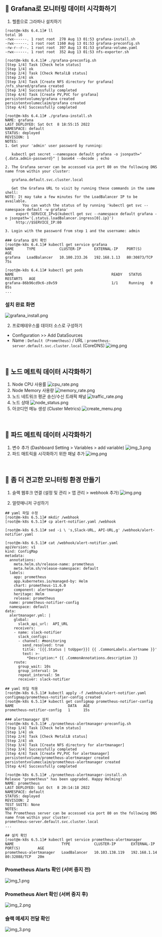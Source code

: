 ## 📍 Grafana로 모니터링 데이터 시각화하기
1. 헬름으로 그라파나 설치하기
```shell
[root@m-k8s 6.4.1]# ll
total 16
-rwx------. 1 root root  270 Aug 13 01:53 grafana-install.sh
-rwx------. 1 root root 1160 Aug 13 01:53 grafana-preconfig.sh
-rw-r--r--. 1 root root  397 Aug 13 01:53 grafana-volume.yaml
-rwx------. 1 root root  352 Aug 13 01:53 nfs-exporter.sh

[root@m-k8s 6.4.1]# ./grafana-preconfig.sh
[Step 1/4] Task [Check helm status]
[Step 1/4] ok
[Step 2/4] Task [Check MetalLB status]
[Step 2/4] ok
[Step 3/4] Task [Create NFS directory for grafana]
/nfs_shared/grafana created
[Step 3/4] Successfully completed
[Step 4/4] Task [Create PV,PVC for grafana]
persistentvolume/grafana created
persistentvolumeclaim/grafana created
[Step 4/4] Successfully completed

[root@m-k8s 6.4.1]# ./grafana-install.sh
NAME: grafana
LAST DEPLOYED: Sat Oct  8 18:55:15 2022
NAMESPACE: default
STATUS: deployed
REVISION: 1
NOTES:
1. Get your 'admin' user password by running:

   kubectl get secret --namespace default grafana -o jsonpath="{.data.admin-password}" | base64 --decode ; echo

2. The Grafana server can be accessed via port 80 on the following DNS name from within your cluster:

   grafana.default.svc.cluster.local

   Get the Grafana URL to visit by running these commands in the same shell:
NOTE: It may take a few minutes for the LoadBalancer IP to be available.
        You can watch the status of by running 'kubectl get svc --namespace default -w grafana'
     export SERVICE_IP=$(kubectl get svc --namespace default grafana -o jsonpath='{.status.loadBalancer.ingress[0].ip}')
     http://$SERVICE_IP:80

3. Login with the password from step 1 and the username: admin

### Grafana 설치 확인
[root@m-k8s 6.4.1]# kubectl get service grafana
NAME      TYPE           CLUSTER-IP      EXTERNAL-IP    PORT(S)        AGE
grafana   LoadBalancer   10.100.233.26   192.168.1.13   80:30873/TCP   75s

[root@m-k8s 6.4.1]# kubectl get pods
NAME                                             READY   STATUS    RESTARTS   AGE
grafana-86b96cd9c6-z8v59                         1/1     Running   0          85s
...

```
### 설치 완료 화면
![grafana_install.png](image/grafana_install.png)

2. 프로메테우스를 데이터 소스로 구성하기
- Configuration >> Add DataSources
- Name : `Default (Prometheus)` / URL : `prometheus-server.default.svc.cluster.local` (CoreDNS)
![img.png](image/add_datasources.png)

<br>

## 📍 노드 메트릭 데이터 시각화하기
1. Node CPU 사용률
![cpu_rate.png](image/cpu_rate.png)
2. Node Memory 사용량
![memory_rate.png](image/memory_rate.png)
3. 노드 네트워크 평균 송신/수신 트래픽 패널
![traffic_rate.png](image/traffic_rate.png)
4. 노드 상태
![node_status.png](image/node_status.png)
5. 아코디언 메뉴 생성 (Cluster Metrics)
![create_menu.png](image/create_menu.png)

<br>

## 📍 파드 메트릭 데이터 시각화하기
1. 변수 추가 (Dashboard Setting > Variables > add variable)
![img_3.png](image/add_variable.png)
2. 파드 매트릭을 시각화하기 위한 패널 추가
![img.png](image/pod_metrics.png)

<br>

## 📍 좀 더 견고한 모니터링 환경 만들기
1. 슬랙 웹후크 연결 (설정 및 관리 > 앱 관리 > webhook 추가)
![img.png](image/create_slack_channel.png)

2. 얼럿매니저 구성하기 
```shell
## yaml 파일 수정
[root@m-k8s 6.5.1]# mkdir /webhook
[root@m-k8s 6.5.1]# cp alert-notifier.yaml /webhook

[root@m-k8s 6.5.1]# sed -i \ 's,Slack-URL, API-URL,g' /webhook/alert-notifier.yaml

[root@m-k8s 6.5.1]# cat /webhook/alert-notifier.yaml
apiVersion: v1
kind: ConfigMap
metadata:
  annotations:
    meta.helm.sh/release-name: prometheus
    meta.helm.sh/release-namespace: default
  labels:
    app: prometheus
    app.kubernetes.io/managed-by: Helm
    chart: prometheus-11.6.0
    component: alertmanager
    heritage: Helm
    release: prometheus
  name: prometheus-notifier-config
  namespace: default
data:
  alertmanager.yml: |
    global:
      slack_api_url:  API_URL
    receivers:
    - name: slack-notifier
      slack_configs:
      - channel: #monitoring
        send_resolved: true
        title: '[{{.Status | toUpper}}] {{ .CommonLabels.alertname }}'
        text: >-
          *Description:* {{ .CommonAnnotations.description }}
    route:
      group_wait: 10s
      group_interval: 1m
      repeat_interval: 5m
      receiver: slack-notifier

## yaml 파일 적용
[root@m-k8s 6.5.1]# kubectl apply -f /webhook/alert-notifier.yaml
configmap/prometheus-notifier-config created
[root@m-k8s 6.5.1]# kubectl get configmap prometheus-notifier-config
NAME                         DATA   AGE
prometheus-notifier-config   1      15s

### alertmanager 설치
[root@m-k8s 6.5.1]# ./prometheus-alertmanager-preconfig.sh
[Step 1/4] Task [Check helm status]
[Step 1/4] ok
[Step 2/4] Task [Check MetalLB status]
[Step 2/4] ok
[Step 3/4] Task [Create NFS directory for alertmanager]
[Step 3/4] Successfully completed
[Step 4/4] Task [Create PV,PVC for alertmanager]
persistentvolume/prometheus-alertmanager created
persistentvolumeclaim/prometheus-alertmanager created
[Step 4/4] Successfully completed

[root@m-k8s 6.5.1]# ./prometheus-alertmanager-install.sh
Release "prometheus" has been upgraded. Happy Helming!
NAME: prometheus
LAST DEPLOYED: Sat Oct  8 20:14:18 2022
NAMESPACE: default
STATUS: deployed
REVISION: 2
TEST SUITE: None
NOTES:
The Prometheus server can be accessed via port 80 on the following DNS name from within your cluster:
prometheus-server.default.svc.cluster.local
...

## 설치 확인
[root@m-k8s 6.5.1]# kubectl get service prometheus-alertmanager
NAME                      TYPE           CLUSTER-IP       EXTERNAL-IP    PORT(S)        AGE
prometheus-alertmanager   LoadBalancer   10.103.138.119   192.168.1.14   80:32088/TCP   20m

```
### Prometheus Alarts 확인 (서버 중지 전)
![img_1.png](image/prometheus_alerts_green.png)
### Prometheus Alert 확인 (서버 중지 후)
![img_2.png](image/prometheus_slack_alert.png)
### 슬랙 메세지 전달 확인
![img_3.png](image/prometheus_slack.png)

<br>